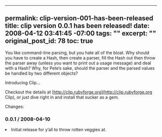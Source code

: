 ----- 
permalink: clip-version-001-has-been-released
title: clip version 0.0.1 has been released!
date: 2008-04-12 03:41:45 -07:00
tags: ""
excerpt: ""
original_post_id: 78
toc: true
-----
You like command-line parsing, but you hate all of the bloat. Why should you have to create a Hash, then create a parser, fill the Hash out then throw the parser away (unless you want to print out a usage message) and deal with a Hash? Why, for Pete&#8217;s sake, should the parser and the parsed values be handled by two different objects?

Introducing Clip...

Checkout the details at [http://clip.rubyforge.org](http://clip.rubyforge.org Clip), or just dive right in and install that sucker as a gem.

Changes:

### 0.0.1 / 2008-04-10


  <li>
    Initial release for y&#8217;all to throw rotten veggies at.

  </li>


